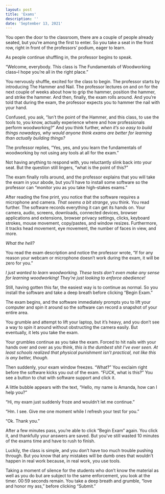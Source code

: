 ```yaml
---
layout: post
title: 'Exams'
description: ''
date: 'September 13, 2021'
---
```


You open the door to the classroom, there are a couple of people already seated, but you’re among the first to enter. So you take a seat in the front row, right in front of the professors’ podium, eager to learn.

As people continue shuffling in, the professor begins to speak.

“Welcome, everybody. This class is The Fundamentals of Woodworking class–I hope you’re all in the right place.”

You nervously shuffle, excited for the class to begin. The professor starts by introducing The Hammer and Nail. The professor lectures on and on for the next couple of weeks about how to grip the hammer, position the hammer, and strike the hammer. And then, finally, the exam rolls around. And you’re told that during the exam, the professor expects you to hammer the nail with your hand.

Confused, you ask, “Isn’t the point of the Hammer, and this class, to use the tools to, you know, actually experience where and how professionals perform woodworking?” And you think further, *when it’s so easy to build things nowadays, why would anyone think exams are better for learning than actually building things?*

The professor replies, “Yes, yes, and you learn the fundamentals of woodworking by not using any tools at all for the exam.”

Not having anything to respond with, you reluctantly slink back into your seat. But the question still lingers, “what is the point of this?”

The exam finally rolls around, and the professor explains that you will take the exam in your abode, but you’ll have to install some software so the professor can “monitor you as you take high-stakes exams.”

After reading the fine print, you notice that the software requires a microphone and camera. *That seems a bit strange*, you think. You read further. The software records everything it can get its hands on. Your camera, audio, screens, downloads, connected devices, browser applications and extensions, browser privacy settings, clicks, keyboard strokes, mouse movement, copy/pastes, and window resizes. Furthermore, it tracks head movement, eye movement, the number of faces in view, and more.

*What the hell?*

You read the exam description and notice the professor wrote, “If for any reason your webcam or microphone doesn’t work during the exam, it will be zero for you.”

*I just wanted to learn woodworking. These tests don’t even make any sense for learning woodworking! They’re just looking to enforce obedience!*

Still, having gotten this far, the easiest way is to continue as normal. So you install the software and take a deep breath before clicking “Begin Exam.”

The exam begins, and the software immediately prompts you to lift your computer and spin it around so the software can record a snapshot of your entire area.

You grumble and attempt to lift your laptop, but it’s heavy, and you don’t see a way to spin it around without obstructing the camera easily. But eventually, it lets you take the exam.

Your grumbles continue as you take the exam. Forced to hit nails with your hands over and over as you think, *this is the dumbest shit I’ve ever seen. At least schools realized that physical punishment isn’t practical, not like this is any better, though.*

Then suddenly, your exam window freezes. “What‽” You exclaim right before the software kicks you out of the exam. “FUCK, what is this‽” You see a button to chat with software support and click it.

A little bubble appears with the text, “Hello, my name is Amanda, how can I help you?”

“Hi, my exam just suddenly froze and wouldn’t let me continue.”

“Hm. I see. Give me one moment while I refresh your test for you.”

“Ok. Thank you.”

After a few minutes pass, you’re able to click “Begin Exam” again. You click it, and thankfully your answers are saved. But you’ve still wasted 10 minutes of the exams time and have to rush to finish.

Luckily, the class is simple, and you don’t have too much trouble pushing through. But you know that any mistakes will be dumb ones that wouldn’t happen in real work because, in real work, you use tools.

Taking a moment of silence for the students who don’t know the material as well as you do but are subject to the same enforcement, you look at the timer. 00:59 seconds remain. You take a deep breath and grumble, “love and honor my ass,” before clicking “Submit.”

